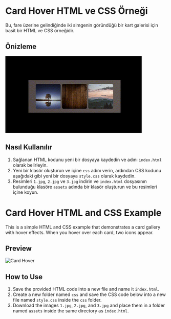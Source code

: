 Card Hover HTML ve CSS Örneği
=============================

Bu, fare üzerine gelindiğinde iki simgenin göründüğü bir kart galerisi için basit bir HTML ve CSS örneğidir.

Önizleme
--------
![Card Hover](card-text-reveal.gif)

Nasıl Kullanılır
----------------
1. Sağlanan HTML kodunu yeni bir dosyaya kaydedin ve adını `index.html` olarak belirleyin.
2. Yeni bir klasör oluşturun ve içine `css` adını verin, ardından CSS kodunu aşağıdaki gibi yeni bir dosyaya `style.css` olarak kaydedin.
3. Resimleri `1.jpg`, `2.jpg` ve `3.jpg` indirin ve `index.html` dosyasının bulunduğu klasöre `assets` adında bir klasör oluşturun ve bu resimleri içine koyun.


Card Hover HTML and CSS Example
==============================

This is a simple HTML and CSS example that demonstrates a card gallery with hover effects. When you hover over each card, two icons appear.

Preview
-------
![Card Hover](preview.png)

How to Use
----------
1. Save the provided HTML code into a new file and name it `index.html`.
2. Create a new folder named `css` and save the CSS code below into a new file named `style.css` inside the `css` folder.
3. Download the images `1.jpg`, `2.jpg`, and `3.jpg` and place them in a folder named `assets` inside the same directory as `index.html`.
